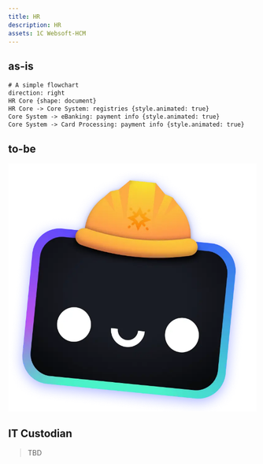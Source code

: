 ```yaml
---
title: HR
description: HR
assets: 1C Websoft-HCM
---
```


## as-is

```d2 sketch
# A simple flowchart
direction: right
HR Core {shape: document}
HR Core -> Core System: registries {style.animated: true}
Core System -> eBanking: payment info {style.animated: true}
Core System -> Card Processing: payment info {style.animated: true}
```

## to-be

![as-is](/src/assets/houston.webp)

## IT Custodian

> TBD

